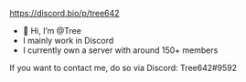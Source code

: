 
https://discord.bio/p/tree642

- 👋 Hi, I’m @Tree
- I mainly work in Discord
- I currently own a server with around 150+ members 

If you want to contact me, do so via Discord: Tree642#9592

<!---
Tree642/Tree642 is a ✨ special ✨ repository because its `README.md` (this file) appears on your GitHub profile.
You can click the Preview link to take a look at your changes.
--->
